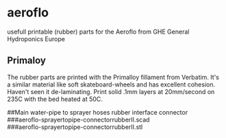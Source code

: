 # aeroflo
usefull printable (rubber) parts for the Aeroflo from GHE General Hydroponics Europe

## Primaloy
The rubber parts are printed with the Primalloy fillament from Verbatim. It's a similar material like soft skateboard-wheels and has excellent cohesion. Haven't seen it de-laminating. Print solid .1mm layers at 20mm/second on 235C with the bed heated at 50C.

##Main water-pipe to sprayer hoses rubber interface connector
###aeroflo-sprayertopipe-connectorrubberII.scad  
###aeroflo-sprayertopipe-connectorrubberII.stl

